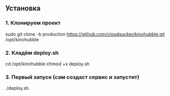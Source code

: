 ## Установка

### 1. Клонируем проект

sudo git clone -b production https://github.com/cloudsucker/kinohubble.git /opt/kinohubble

### 2. Кладём deploy.sh

cd /opt/kinohubble
chmod +x deploy.sh

### 3. Первый запуск (сам создаст сервис и запустит)

./deploy.sh
